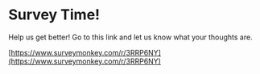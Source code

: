 # Survey Time!

Help us get better! Go to this link and let us know what your thoughts are.

[https://www.surveymonkey.com/r/3RRP6NY](https://www.surveymonkey.com/r/3RRP6NY)

